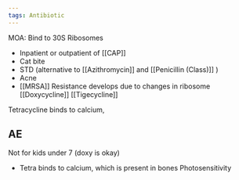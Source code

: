 ```yaml
---
tags: Antibiotic
---
```

MOA: Bind to 30S Ribosomes
- Inpatient or outpatient of [[CAP]] 
- Cat bite
- STD (alternative to [[Azithromycin]] and [[Penicillin (Class)]] )
- Acne
- [[MRSA]]
Resistance develops due to changes in ribosome
[[Doxycycline]] 
[[Tigecycline]] 

Tetracycline binds to calcium, 
## AE
Not for kids under 7 (doxy is okay)
- Tetra binds to calcium, which is present in bones
Photosensitivity

